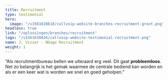 ```yaml
---
title: Recruitment
type: testimonial
hero:
  image: "/v1561638618/callvoip-website-branches-recruitment-groot.png"
headless: true
link: "/oplossingen/branches/recruitment"
logo: "/v1561638426/callvoip-website-testimonial-recruitment.png"
name: J. Visser - NGage Recruitment
weight: 1
---
```

“Als recruitmentbureau bellen we uiteraard erg veel. Dit gaat **probleemloos**. Net zo belangrijk is het gemak waarmee de centrale bediend kan worden en als er een keer wat is worden we snel en goed geholpen.”